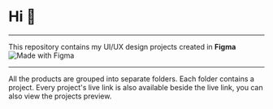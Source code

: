 # Hi 👋  

---

 This repository contains my UI/UX design projects created in **Figma** ![Made with Figma](https://img.shields.io/badge/Made%20with-Figma-blue?logo=figma)

---

 All the products are grouped into separate folders. Each folder contains a project. Every project's live link is also available beside the live link, you can also view the projects preview.